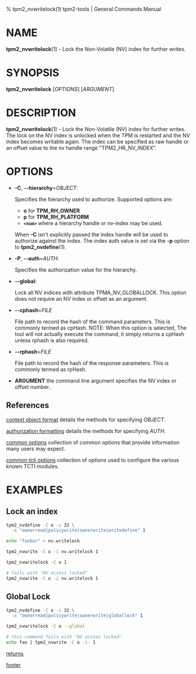 % tpm2_nvwritelock(1) tpm2-tools | General Commands Manual

# NAME

**tpm2_nvwritelock**(1) - Lock the Non-Volatile (NV) index for further writes.

# SYNOPSIS

**tpm2_nvwritelock** [*OPTIONS*] [*ARGUMENT*]

# DESCRIPTION

**tpm2_nvwritelock**(1) - Lock the Non-Volatile (NV) index for further writes. The
lock on the NV index is unlocked when the TPM is restarted and the NV index
becomes writable again. The index can be specified as raw handle or an offset
value to the nv handle range "TPM2_HR_NV_INDEX".

# OPTIONS

  * **-C**, **\--hierarchy**=_OBJECT_:

    Specifies the hierarchy used to authorize.
    Supported options are:
      * **o** for **TPM_RH_OWNER**
      * **p** for **TPM_RH_PLATFORM**
      * **`<num>`** where a hierarchy handle or nv-index may be used.

    When **-C** isn't explicitly passed the index handle will be used to
    authorize against the index. The index auth value is set via the
    **-p** option to **tpm2_nvdefine**(1).

  * **-P**, **\--auth**=_AUTH_:

    Specifies the authorization value for the hierarchy.

  * **\--global**:

    Lock all NV indices with attribute TPMA\_NV\_GLOBALLOCK. This option
    does not require an NV index or offset as an argument.

  * **\--cphash**=_FILE_

    File path to record the hash of the command parameters. This is commonly
    termed as cpHash. NOTE: When this option is selected, The tool will not
    actually execute the command, it simply returns a cpHash unless rphash is
    also required.

  * **\--rphash**=_FILE_

    File path to record the hash of the response parameters. This is commonly
    termed as rpHash.

  * **ARGUMENT** the command line argument specifies the NV index or offset
    number.

## References

[context object format](common/ctxobj.md) details the methods for specifying
_OBJECT_.

[authorization formatting](common/authorizations.md) details the methods for
specifying _AUTH_.

[common options](common/options.md) collection of common options that provide
information many users may expect.

[common tcti options](common/tcti.md) collection of options used to configure
the various known TCTI modules.

# EXAMPLES

## Lock an index
```bash
tpm2_nvdefine -C o -s 32 \
  -a "ownerread|policywrite|ownerwrite|writedefine" 1

echo "foobar" > nv.writelock

tpm2_nvwrite -C o -i nv.writelock 1

tpm2_nvwritelock -C o 1

# fails with "NV access locked"
tpm2_nvwrite -C o -i nv.writelock 1
```

## Global Lock
```bash
tpm2_nvdefine -C o -s 32 \
  -a "ownerread|policywrite|ownerwrite|globallock" 1

tpm2_nvwritelock -C o --global

# this command fails with "NV access locked".
echo foo | tpm2_nvwrite -C o -i- 1
```

[returns](common/returns.md)

[footer](common/footer.md)
